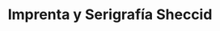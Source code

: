 ---
title: "Imprenta y Serigrafía Sheccid"
url: /mixco/imprenta-y-serigrafia-sheccid/
shop: Kopieren
---